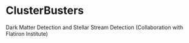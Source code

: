 # ClusterBusters
Dark Matter Detection and Stellar Stream Detection (Collaboration with Flatiron Institute)
